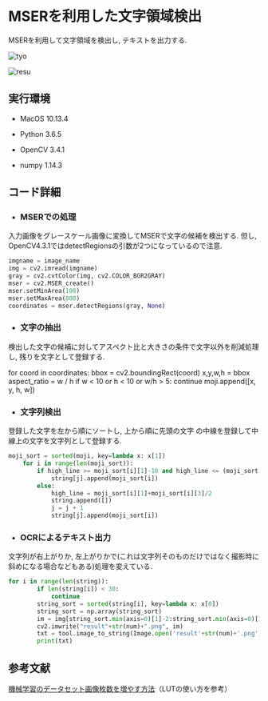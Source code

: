 # MSERを利用した文字領域検出
MSERを利用して文字領域を検出し, テキストを出力する.


![tyo](https://user-images.githubusercontent.com/39133269/43440406-1796e002-94d2-11e8-8996-ca4f4c944092.png)

![resu](https://user-images.githubusercontent.com/39133269/43440408-1c668f06-94d2-11e8-964f-7dea9214cfae.png)



## 実行環境
- MacOS 10.13.4

- Python 3.6.5

- OpenCV 3.4.1

- numpy 1.14.3

## コード詳細
- ### MSERでの処理
入力画像をグレースケール画像に変換してMSERで文字の候補を検出する. 
但し, OpenCV4.3.1ではdetectRegionsの引数が2つになっているので注意.

```python
imgname = image_name
img = cv2.imread(imgname)
gray = cv2.cvtColor(img, cv2.COLOR_BGR2GRAY)
mser = cv2.MSER_create()
mser.setMinArea(100)
mser.setMaxArea(800)
coordinates = mser.detectRegions(gray, None)
```

- ### 文字の抽出

検出した文字の候補に対してアスペクト比と大きさの条件で文字以外を削減処理し, 残りを文字として登録する.

for coord in coordinates:
    bbox = cv2.boundingRect(coord)
    x,y,w,h = bbox
    aspect_ratio = w / h
    if w < 10 or h < 10 or w/h > 5:
        continue
    moji.append([x, y, h, w])

- ### 文字列検出

登録した文字を左から順にソートし, 上から順に先頭の文字 の中線を登録して中線上の文字を文字列として登録する.
```python
moji_sort = sorted(moji, key=lambda x: x[1])
    for i in range(len(moji_sort)):
        if high_line >= moji_sort[i][1]-10 and high_line <= (moji_sort[i][1] + moji_sort[i][3]+10):
            string[j].append(moji_sort[i])
        else:
            high_line = moji_sort[i][1]+moji_sort[i][3]/2
            string.append([])
            j = j + 1
            string[j].append(moji_sort[i])
```

- ### OCRによるテキスト出力

文字列が右上がりか, 左上がりかで(これは文字列そのものだけではなく撮影時に斜めになる場合などもある)処理を変えている.

```python
for i in range(len(string)):
        if len(string[i]) < 30:
            continue
        string_sort = sorted(string[i], key=lambda x: x[0])
        string_sort = np.array(string_sort)
        im = img[string_sort.min(axis=0)[1]-2:string_sort.min(axis=0)[1]+(string_sort.min(axis=0)[1]+string_sort.max(axis=0)[3]-string_sort.min(axis=0)[1]), string_sort.min(axis=0)[0]-2:string_sort.min(axis=0)[0]+(string_sort.max(axis=0)[0]-string_sort.min(axis=0)[0]+string_sort.max(axis=0)[2])]
        cv2.imwrite("result"+str(num)+".png", im)
        txt = tool.image_to_string(Image.open('result'+str(num)+'.png'), lang="eng", builder=pyocr.builders.TextBuilder(tesseract_layout=6))
        print(txt)
```

## 参考文献

[機械学習のデータセット画像枚数を増やす方法](https://qiita.com/bohemian916/items/9630661cd5292240f8c7)（LUTの使い方を参考）

